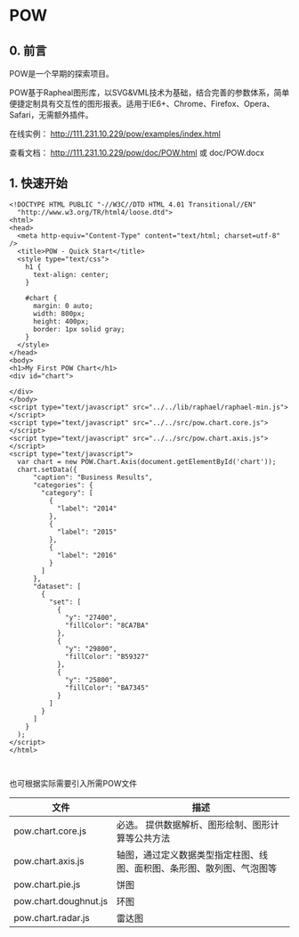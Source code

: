 # POW

## 0. 前言

POW是一个早期的探索项目。

POW基于Rapheal图形库，以SVG&VML技术为基础，结合完善的参数体系，简单便捷定制具有交互性的图形报表。适用于IE6+、Chrome、Firefox、Opera、Safari，无需额外插件。

在线实例：	http://111.231.10.229/pow/examples/index.html

查看文档：	http://111.231.10.229/pow/doc/POW.html 或 doc/POW.docx




## 1. 快速开始

```
<!DOCTYPE HTML PUBLIC "-//W3C//DTD HTML 4.01 Transitional//EN"
  "http://www.w3.org/TR/html4/loose.dtd">
<html>
<head>
  <meta http-equiv="Content-Type" content="text/html; charset=utf-8" />
  <title>POW - Quick Start</title>
  <style type="text/css">
    h1 {
      text-align: center;
    }

    #chart {
      margin: 0 auto;
      width: 800px;
      height: 400px;
      border: 1px solid gray;
    }
  </style>
</head>
<body>
<h1>My First POW Chart</h1>
<div id="chart">

</div>
</body>
<script type="text/javascript" src="../../lib/raphael/raphael-min.js"></script>
<script type="text/javascript" src="../../src/pow.chart.core.js"></script>
<script type="text/javascript" src="../../src/pow.chart.axis.js"></script>
<script type="text/javascript">
  var chart = new POW.Chart.Axis(document.getElementById('chart'));
  chart.setData({
      "caption": "Business Results",
      "categories": {
        "category": [
          {
            "label": "2014"
          },
          {
            "label": "2015"
          },
          {
            "label": "2016"
          }
        ]
      },
      "dataset": [
        {
          "set": [
            {
              "y": "27400",
              "fillColor": "8CA7BA"
            },
            {
              "y": "29800",
              "fillColor": "B59327"
            },
            {
              "y": "25800",
              "fillColor": "BA7345"
            }
          ]
        }
      ]
    }
  );
</script>
</html>



```



也可根据实际需要引入所需POW文件

| 文件                    | 描述                                  |
| --------------------- | ----------------------------------- |
| pow.chart.core.js     | 必选。 提供数据解析、图形绘制、图形计算等公共方法           |
| pow.chart.axis.js     | 轴图，通过定义数据类型指定柱图、线图、面积图、条形图、散列图、气泡图等 |
| pow.chart.pie.js      | 饼图                                  |
| pow.chart.doughnut.js | 环图                                  |
| pow.chart.radar.js    | 雷达图                                 |


